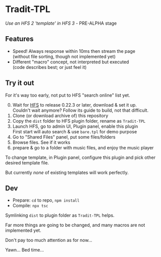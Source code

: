 # Tradit-TPL

*Use an HFS 2 'template' in HFS 3* - PRE-ALPHA stage

## Features

- Speed! Always response within 10ms then stream the page  
  (without file sorting, though not implemented yet)
- Different "macro" concept, not interpreted but executed  
  (code describes best; or just feel it)

## Try it out

For it's way too early, not put to HFS "search online" list yet.

0. Wait for [HFS](https://github.com/rejetto/hfs) to release 0.22.3 or later, download & set it up.  
  Couldn't wait anymore? Follow its guide to build, not that difficult.
1. Clone (or download archive of) this repository
2. Copy the `dist` folder to HFS plugin folder, rename as `Tradit-TPL`
3. Launch HFS, go to admin UI, Plugin panel, enable this plugin  
  First start will auto search & use `bare.tpl` for demo purpose
4. Go to "Shared Files" panel, put some files/folders
5. Browse files. See if it works
6. prepare & go to a folder with music files, and enjoy the music player

To change template, in Plugin panel, configure this plugin and pick other desired template file.

But currently *none* of existing templates will work perfectly.

## Dev

- Prepare: `cd` to repo, `npm install`
- Compile: `npx tsc`

Symlinking `dist` to plugin folder as `Tradit-TPL` helps.

Far more things are going to be changed, and many macros are not implemented yet.

Don't pay too much attention as for now...

Yawn... Bed time...
